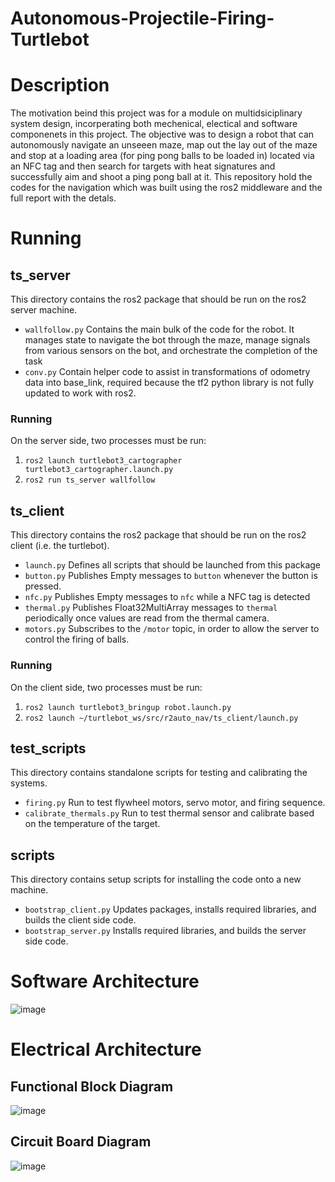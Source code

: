# Autonomous-Projectile-Firing-Turtlebot

# Description

The motivation beind this project was for a module on multidsiciplinary system design, incorperating both mechenical, electical and software componenets in this project. The  objective was to design a robot that can autonomously navigate an unseeen maze, map out the lay out of the maze and stop at a loading area (for ping pong balls to be loaded in) located via an NFC tag and then search for targets with heat signatures and successfully aim and shoot a ping pong ball at it. This repository hold the codes for the navigation which was built using the ros2 middleware and the full report with the detals.

# Running 

## ts_server

This directory contains the ros2 package that should be run on the ros2 server machine.

- `wallfollow.py` Contains the main bulk of the code for the robot. It manages state to navigate the bot through the maze, manage signals from various sensors on the bot, and orchestrate the completion of the task
- `conv.py` Contain helper code to assist in transformations of odometry data into base_link, required because the tf2 python library is not fully updated to work with ros2.

### Running

On the server side, two processes must be run:
1. `ros2 launch turtlebot3_cartographer turtlebot3_cartographer.launch.py`
2. `ros2 run ts_server wallfollow`

## ts_client

This directory contains the ros2 package that should be run on the ros2 client (i.e. the turtlebot).
- `launch.py` Defines all scripts that should be launched from this package
- `button.py` Publishes Empty messages to `button` whenever the button is pressed.
- `nfc.py` Publishes Empty messages to `nfc` while a NFC tag is detected
- `thermal.py` Publishes Float32MultiArray messages to `thermal` periodically once values are read from the thermal camera.
- `motors.py` Subscribes to the `/motor` topic, in order to allow the server to control the firing of balls.


### Running

On the client side, two processes must be run:
1. `ros2 launch turtlebot3_bringup robot.launch.py`
2. `ros2 launch ~/turtlebot_ws/src/r2auto_nav/ts_client/launch.py`

## test_scripts

This directory contains standalone scripts for testing and calibrating the systems.
- `firing.py` Run to test flywheel motors, servo motor, and firing sequence.
- `calibrate_thermals.py` Run to test thermal sensor and calibrate based on the temperature of the target.

## scripts

This directory contains setup scripts for installing the code onto a new machine.
- `bootstrap_client.py` Updates packages, installs required libraries, and builds the client side code.
- `bootstrap_server.py` Installs required libraries, and builds the server side code.

# Software Architecture
![image](https://user-images.githubusercontent.com/81459293/195748615-acb7810d-e5c1-43d0-840b-5a3a16f30dcf.png)

# Electrical Architecture
## Functional Block Diagram
![image](https://user-images.githubusercontent.com/81459293/195748548-aeaa9cde-d030-4c90-a60d-78dff3026a22.png)
## Circuit Board Diagram
![image](https://user-images.githubusercontent.com/81459293/195748891-da587c1d-bec8-4826-967d-08fd3e9163db.png)


